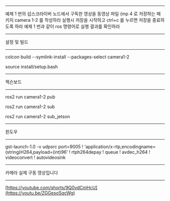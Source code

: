 ***

예제 1 번의 섭스크라이버 노드에서 구독한 영상을 동영상 파일 (mp 4
로 저장하는 패키지 camera 1-2 를 작성하라
실행시 저장을 시작하고 ctrl+c 를 누르면 저장을 종료하도록 하라
예제 1 번과 같이 ros 명령어로 실행 결과를 확인하라

***

설정 및 빌드

***

colcon build --symlink-install --packages-select camera1-2

source install/setup.bash

***

젝슨보드

***

ros2 run camera1-2 pub

ros2 run camera1-2 sub

ros2 run camera1-2 sub_jetson

***

윈도우

***

gst-launch-1.0 -v udpsrc port=9005 ! ‘application/x-rtp,encodingname=(string)H264,payload=(int)96’ ! rtph264depay ! queue ! avdec_h264 ! videoconvert ! autovideosink

***

카메라 실제 구동 영상입니다

***

[https://youtube.com/shorts/9Q0vdCniHcU](https://youtu.be/ZGGesoSqcWg)
